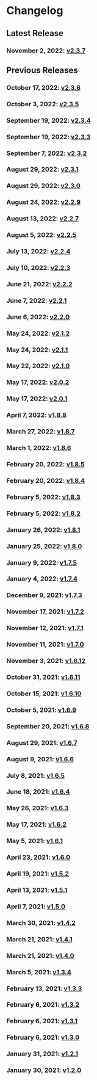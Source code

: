 # Changelog

## Latest Release

### November 2, 2022: [v2.3.7](/.changelog/v2.3.7.mdx)

## Previous Releases

### October 17, 2022: [v2.3.6](/.changelog/v2.3.6.mdx)

### October 3, 2022: [v2.3.5](/.changelog/v2.3.5.mdx)

### September 19, 2022: [v2.3.4](/.changelog/v2.3.4.mdx)

### September 19, 2022: [v2.3.3](/.changelog/v2.3.3.mdx)

### September 7, 2022: [v2.3.2](/.changelog/v2.3.2.mdx)

### August 29, 2022: [v2.3.1](/.changelog/v2.3.1.mdx)

### August 29, 2022: [v2.3.0](/.changelog/v2.3.0.mdx)

### August 24, 2022: [v2.2.9](/.changelog/v2.2.9.mdx)

### August 13, 2022: [v2.2.7](/.changelog/v2.2.7.mdx)

### August 5, 2022: [v2.2.5](/.changelog/v2.2.5.mdx)

### July 13, 2022: [v2.2.4](/.changelog/v2.2.4.mdx)

### July 10, 2022: [v2.2.3](/.changelog/v2.2.3.mdx)

### June 21, 2022: [v2.2.2](/.changelog/v2.2.2.mdx)

### June 7, 2022: [v2.2.1](/.changelog/v2.2.1.mdx)

### June 6, 2022: [v2.2.0](/.changelog/v2.2.0.mdx)

### May 24, 2022: [v2.1.2](/.changelog/v2.1.2.mdx)

### May 24, 2022: [v2.1.1](/.changelog/v2.1.1.mdx)

### May 22, 2022: [v2.1.0](/.changelog/v2.1.0.mdx)

### May 17, 2022: [v2.0.2](/.changelog/v2.0.2.mdx)

### May 17, 2022: [v2.0.1](/.changelog/v2.0.1.mdx)

### April 7, 2022: [v1.8.8](/.changelog/v1.8.8.mdx)

### March 27, 2022: [v1.8.7](/.changelog/v1.8.7.mdx)

### March 1, 2022: [v1.8.6](/.changelog/v1.8.6.mdx)

### February 20, 2022: [v1.8.5](/.changelog/v1.8.5.mdx)

### February 20, 2022: [v1.8.4](/.changelog/v1.8.4.mdx)

### February 5, 2022: [v1.8.3](/.changelog/v1.8.3.mdx)

### February 5, 2022: [v1.8.2](/.changelog/v1.8.2.mdx)

### January 26, 2022: [v1.8.1](/.changelog/v1.8.1.mdx)

### January 25, 2022: [v1.8.0](/.changelog/v1.8.0.mdx)

### January 9, 2022: [v1.7.5](/.changelog/v1.7.5.mdx)

### January 4, 2022: [v1.7.4](/.changelog/v1.7.4.mdx)

### December 9, 2021: [v1.7.3](/.changelog/v1.7.3.mdx)

### November 17, 2021: [v1.7.2](/.changelog/v1.7.2.mdx)

### November 12, 2021: [v1.7.1](/.changelog/v1.7.1.mdx)

### November 11, 2021: [v1.7.0](/.changelog/v1.7.0.mdx)

### November 3, 2021: [v1.6.12](/.changelog/v1.6.12.mdx)

### October 31, 2021: [v1.6.11](/.changelog/v1.6.11.mdx)

### October 15, 2021: [v1.6.10](/.changelog/v1.6.10.mdx)

### October 5, 2021: [v1.6.9](/.changelog/v1.6.9.mdx)

### September 20, 2021: [v1.6.8](/.changelog/v1.6.8.mdx)

### August 29, 2021: [v1.6.7](/.changelog/v1.6.7.mdx)

### August 9, 2021: [v1.6.6](/.changelog/v1.6.6.mdx)

### July 8, 2021: [v1.6.5](/.changelog/v1.6.5.mdx)

### June 18, 2021: [v1.6.4](/.changelog/v1.6.4.mdx)

### May 26, 2021: [v1.6.3](/.changelog/v1.6.3.mdx)

### May 17, 2021: [v1.6.2](/.changelog/v1.6.2.mdx)

### May 5, 2021: [v1.6.1](/.changelog/v1.6.1.mdx)

### April 23, 2021: [v1.6.0](/.changelog/v1.6.0.mdx)

### April 19, 2021: [v1.5.2](/.changelog/v1.5.2.mdx)

### April 13, 2021: [v1.5.1](/.changelog/v1.5.1.mdx)

### April 7, 2021: [v1.5.0](/.changelog/v1.5.0.mdx)

### March 30, 2021: [v1.4.2](/.changelog/v1.4.2.mdx)

### March 21, 2021: [v1.4.1](/.changelog/v1.4.1.mdx)

### March 21, 2021: [v1.4.0](/.changelog/v1.4.0.mdx)

### March 5, 2021: [v1.3.4](/.changelog/v1.3.4.mdx)

### February 13, 2021: [v1.3.3](/.changelog/v1.3.3.mdx)

### February 6, 2021: [v1.3.2](/.changelog/v1.3.2.mdx)

### February 6, 2021: [v1.3.1](/.changelog/v1.3.1.mdx)

### February 6, 2021: [v1.3.0](/.changelog/v1.3.0.mdx)

### January 31, 2021: [v1.2.1](/.changelog/v1.2.1.mdx)

### January 30, 2021: [v1.2.0](/.changelog/v1.2.0.mdx)
